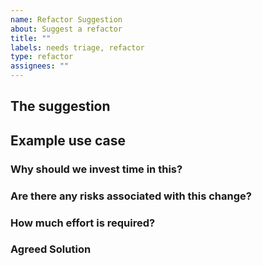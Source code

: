 ```yaml
---
name: Refactor Suggestion
about: Suggest a refactor
title: ""
labels: needs triage, refactor
type: refactor
assignees: ""
---
```


## The suggestion

<!-- Provide a clear and concise description of the suggested change E.g. "Add a new helper function to avoid the need to create service providers in test cases", "Upgrade diesel version to allow async database access", "Create a rust macro to automatically map Graphql and Service layer enums". -->

## Example use case

<!-- EXAMPLE:
We have a lot of enum mapping code that looks like this:

```rust
impl ActivityLogNodeType {
    pub fn from_domain(from: &ActivityLogType) -> ActivityLogNodeType {
        use ActivityLogNodeType as to;
        use ActivityLogType as from;

        match from {
            from::UserLoggedIn => to::UserLoggedIn,
            from::InvoiceCreated => to::InvoiceCreated,
...
            from::SensorLocationChanged => to::SensorLocationChanged,
        }
    }

```

To avoid needing to update this every time we add a new variant to the `ActivityLogType` enum, we could create a macro that automatically maps the variants of the `ActivityLogType` enum to the variants of the `ActivityLogNodeType` enum. This would allow us to write the above code like this:

```rust
impl ActivityLogNodeType {
    map_std_enum!(ActivityLogType, ActivityLogNodeType);
}
```
-->

### Why should we invest time in this?

<!-- Describe the benefits of this change.
Examples:
"This makes it faster and less annoying to add new activity log types, which is a common activity, I estimate that this will save us 1 hour per month."
"This change makes the code easier to test, reducing the risk of introducing bugs in the future."
"This change will make it easier for new developers to understand the codebase, reducing the time it takes to onboard new developers."
"Code will run faster, reducing the time it takes to run our test suite."
-->

### Are there any risks associated with this change?

<!-- highlight any risks the code changes might introduce
Examples:
"The change would involve rewriting our login infrastructure, we'll need extra testing around the login process, and review all our permission mappings"
"This change is low risk, as we expect it's functionality to be covered by existing tests and these tests don't need to change"
"This change might impact frontend code that won't be covered by our existing tests, we'll need to do a full regression test with QA team"
"Introducing async database access might uncover new race conditions or bugs that our test cases don't currently cover"
-->

### How much effort is required?

<!-- Estimate the amount of effort required to implement this change -->
<!--
Examples:
"This change is trivial, it will take less than 1 hour to implement."
"This change is a lot of work potentially weeks of effort, however it will reduce the overall time needed to implement our current task, and will make future tasks easier."
"This change is a lot of work potentially weeks of effort, however once the pattern is established, we can do the refactor piece by piece as we have time available."
-->

### Agreed Solution

<!-- Describe how you expect to do the refactor, this might be updated as the team discusses the approach more fully -->
